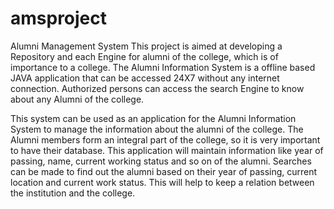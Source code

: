 # amsproject
Alumni Management System
This project is aimed at developing a Repository and each Engine for alumni of the college, which is of importance to a college. The Alumni Information System is a offline based JAVA application that can be accessed 24X7 without any internet connection. Authorized persons can access the search Engine to know about any Alumni of the college. 


This system can be used as an application for the Alumni Information System to manage the information about the alumni of the college. The Alumni members form an integral part of the college, so it is very important to have their database. This application will maintain information like year of passing, name, current working status and so on of the alumni. Searches can be made to find out the alumni based on their year of passing, current location and current work status. This will help to keep a relation between the institution and the  college.
